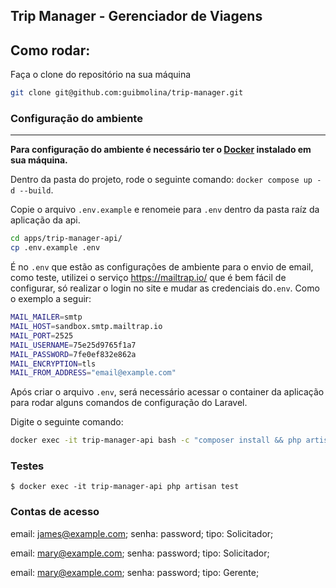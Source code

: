 ##
## Trip Manager - Gerenciador de Viagens
## Como rodar:

Faça o clone do repositório na sua máquina

```bash
git clone git@github.com:guibmolina/trip-manager.git
```

### Configuração do ambiente
***

**Para configuração do ambiente é necessário ter o [Docker](https://docs.docker.com/desktop/) instalado em sua máquina.**

Dentro da pasta do projeto, rode o seguinte comando: `docker compose up -d --build`.

Copie o arquivo `.env.example` e renomeie para `.env` dentro da pasta raíz da aplicação da api.

```bash
cd apps/trip-manager-api/
cp .env.example .env
```
É no  `.env` que estão as configurações de ambiente para o envio de email, como teste, utilizei o serviço https://mailtrap.io/ que é bem fácil de configurar, só realizar o login no site e mudar as credenciais do`.env`. Como o exemplo a seguir:
```bash
MAIL_MAILER=smtp
MAIL_HOST=sandbox.smtp.mailtrap.io
MAIL_PORT=2525
MAIL_USERNAME=75e25d9765f1a7
MAIL_PASSWORD=7fe0ef832e862a
MAIL_ENCRYPTION=tls
MAIL_FROM_ADDRESS="email@example.com"
```

Após criar o arquivo `.env`, será necessário acessar o container da aplicação para rodar alguns comandos de configuração do Laravel.

Digite o seguinte comando:

```bash
docker exec -it trip-manager-api bash -c "composer install && php artisan key:generate && php artisan migrate  && php artisan migrate --env=testing --force && php artisan db:seed && php artisan jwt:secret --force && php artisan cache:clear"
```

###  Testes

`$ docker exec -it trip-manager-api php artisan test `


### Contas de acesso
email: james@example.com;
senha: password;
tipo: Solicitador;

email: mary@example.com;
senha: password;
tipo: Solicitador;

email: mary@example.com;
senha: password;
tipo: Gerente;


